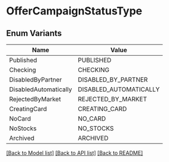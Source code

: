 # OfferCampaignStatusType

## Enum Variants

| Name | Value |
|---- | -----|
| Published | PUBLISHED |
| Checking | CHECKING |
| DisabledByPartner | DISABLED_BY_PARTNER |
| DisabledAutomatically | DISABLED_AUTOMATICALLY |
| RejectedByMarket | REJECTED_BY_MARKET |
| CreatingCard | CREATING_CARD |
| NoCard | NO_CARD |
| NoStocks | NO_STOCKS |
| Archived | ARCHIVED |


[[Back to Model list]](../README.md#documentation-for-models) [[Back to API list]](../README.md#documentation-for-api-endpoints) [[Back to README]](../README.md)


